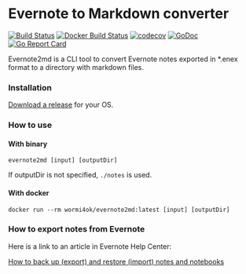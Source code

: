 # Evernote to Markdown converter

[![Build Status](https://travis-ci.org/wormi4ok/evernote2md.svg?branch=master)](https://travis-ci.org/wormi4ok/evernote2md)
[![Docker Build Status](https://img.shields.io/docker/build/wormi4ok/evernote2md.svg)](https://hub.docker.com/r/wormi4ok/evernote2md/)
[![codecov](https://codecov.io/gh/wormi4ok/evernote2md/branch/master/graph/badge.svg)](https://codecov.io/gh/wormi4ok/evernote2md)
[![GoDoc](https://godoc.org/github.com/wormi4ok/evernote2md?status.svg)](http://godoc.org/github.com/wormi4ok/evernote2md)
[![Go Report Card](https://goreportcard.com/badge/github.com/wormi4ok/evernote2md)](https://goreportcard.com/report/github.com/wormi4ok/evernote2md)

Evernote2md is a CLI tool to convert Evernote notes exported in *.enex format to a directory with markdown files.

### Installation

[Download a release](https://github.com/wormi4ok/evernote2md/releases/latest) for your OS.

### How to use

#### With binary

```
evernote2md [input] [outputDir]
```

If outputDir is not specified, `./notes` is used.

#### With docker

```
docker run --rm wormi4ok/evernote2md:latest [input] [outputDir]
```

### How to export notes from Evernote

Here is a link to an article in Evernote Help Center:

[How to back up (export) and restore (import) notes and notebooks](https://help.evernote.com/hc/en-us/articles/209005557-How-to-back-up-export-and-restore-import-notes-and-notebooks)

